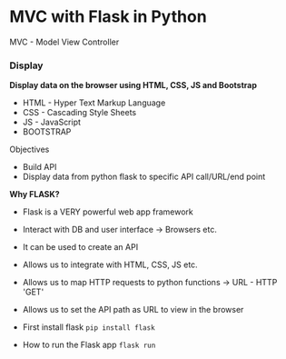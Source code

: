 # MVC with Flask in Python
MVC - Model View Controller

### Display
**Display data on the browser using HTML, CSS, JS and Bootstrap**

- HTML - Hyper Text Markup Language
- CSS - Cascading Style Sheets
- JS - JavaScript
- BOOTSTRAP

Objectives
- Build API
- Display data from python flask to specific
API call/URL/end point

**Why FLASK?**
- Flask is a VERY powerful web app framework
- Interact with DB and user interface -> Browsers etc.
- It can be used to create an API 
- Allows us to integrate with HTML, CSS, JS etc.
- Allows us to map HTTP requests to python 
functions -> URL - HTTP 'GET'
- Allows us to set the API path as URL to view
in the browser

- First install flask `pip install flask`
- How to run the Flask app `flask run`